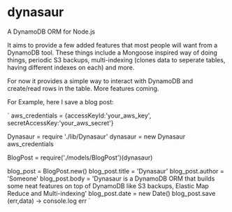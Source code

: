 dynasaur
========

A DynamoDB ORM for Node.js

It aims to provide a few added features that most people will want from a DynamoDB tool.  These things include a Mongoose inspired way of doing things, periodic S3 backups, multi-indexing (clones data to seperate tables, having different indexes on each) and more.

For now it provides a simple way to interact with DynamoDB and create/read rows in the table.  More features coming.

For Example, here I save a blog post:

`
aws_credentials = {accessKeyId:'your_aws_key', secretAccessKey:'your_aws_secret'}

Dynasaur = require './lib/Dynasaur'
dynasaur = new Dynasaur aws_credentials

BlogPost = require('./models/BlogPost')(dynasaur)

blog_post = BlogPost.new()
blog_post.title = 'Dynasaur'
blog_post.author = 'Someone'
blog_post.body = 'Dynasaur is a DynamoDB ORM that builds some neat features on top of DynamoDB like S3 backups, Elastic Map Reduce and Multi-indexing'
blog_post.date = new Date()
blog_post.save (err,data) ->
  console.log err
`


